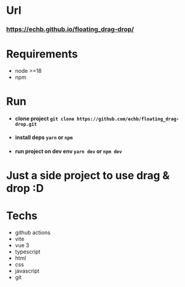 # Url

### https://echb.github.io/floating_drag-drop/

# Requirements

- node >=18
- npm

# Run

- #### clone project `git clone https://github.com/echb/floating_drag-drop.git`
- #### install deps `yarn` or `npm`
- #### run project on dev env `yarn dev` or `npm dev`

# Just a side project to use drag & drop :D

# Techs

- github actions
- vite
- vue 3
- typescript
- html
- css
- javascript
- git
